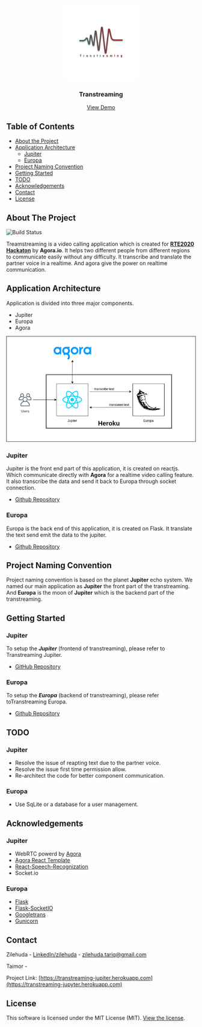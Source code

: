 

<!-- PROJECT LOGO -->
<br />
<p align="center">
  <a href="https://github.com/othneildrew/Best-README-Template">
    <img src="documentation/logo.png" alt="Logo" width="200" height="200">
  </a>

  <h3 align="center">Transtreaming</h3>

  <p align="center">
    <a href="https://transtreaming-jupiter.herokuapp.com">View Demo</a>
  </p>
</p>

<!-- TABLE OF CONTENTS -->
## Table of Contents

* [About the Project](#about-the-project)
 * [Application Architecture](#application-architecture)
	 * [Jupiter](#jupiter)
	 * [Europa](#europa)
 * [Project Naming Convention](#project-naming-convention)
 * [Getting Started](#getting-started)
 * [TODO](#TODO)
 * [Acknowledgements](#acknowledgements)
 * [Contact](#contact)
 * [License](#license)
 
<!-- ABOUT THE PROJECT -->
## About The Project

![Build Status](https://travis-ci.org/joemccann/dillinger.svg?branch=master)

Treamstreaming is a video calling application which is created for [**RTE2020 Hackaton**](https://rte.devpost.com/) by **Agora.io**. It helps two different people from different regions to communicate easily without any difficulty. It transcribe and translate the partner voice in a realtime. And agora give the power on realtime communication.

<!-- APPLICATION ARCHITECTURE -->
## Application Architecture
Application is divided into three major components.
  - Jupiter
  - Europa
  - Agora

[![Tramstreaming Architecture Diagram][architecture-diagram]](https://transtreaming-jupyter.herokuapp.com)
  
### Jupiter
Jupiter is the front end part of this application, it is created on reactjs. Which communicate directly with **Agora** for a realtime video calling feature. It also transcribe the data and send it back to Europa through socket connection.
- [Github Repository](https://github.com/zilehuda/transtreaming-jupiter)

### Europa
Europa is the back end of this application, it is created on Flask. It translate the text send emit the data to the jupiter.
- [Github Repository](https://github.com/zilehuda/transtreaming-europa)

<!-- APPLICATION ARCHITECTURE -->
## Project Naming Convention
Project naming convention is based on the planet **Jupiter** echo system. We named our main application as **Jupiter** the front part of the transtreaming. And **Europa** is the moon of **Jupiter** which is the backend part of the transtreaming.

<!-- Getting Started -->
## Getting Started

### Jupiter
To setup the ***Jupiter*** (frontend of transtreaming), please refer to Transtreaming Jupiter.
- [GitHub Repository](https://github.com/zilehuda/transtreaming-jupiter)

### Europa
To setup the ***Europa*** (backend of transtreaming), please refer toTranstreaming Europa.
- [Github Repository](https://github.com/zilehuda/transtreaming-europa)

<!-- TODO -->
## TODO

### Jupiter
  - Resolve the issue of reapting text due to the partner voice.
  - Resolve the issue first time permission allow.
  - Re-architect the code for better component communication.
  
### Europa
  - Use SqLite or a database for a user management.

<!-- Acknowledgements -->
## Acknowledgements

### Jupiter
* WebRTC powerd by [Agora](https://www.agora.io/en)
* [Agora React Template](https://github.com/AgoraIO-Community/OpenAgoraWeb-React)
* [React-Speech-Recognization](https://www.npmjs.com/package/react-speech-recognition)
* Socket.io

### Europa
*  [Flask](https://flask.palletsprojects.com/en/1.1.x/)
* [Flask-SocketIO](https://flask-socketio.readthedocs.io/en/latest/)
* [Googletrans](https://py-googletrans.readthedocs.io/en/latest/)
* [Gunicorn](https://gunicorn.org/)

<!-- CONTACT -->
## Contact

Zilehuda - [LinkedIn/zilehuda](https://www.linkedin.com/in/zilehuda/) - zilehuda.tariq@gmail.com

Taimor -

Project Link: [https://transtreaming-jupiter.herokuapp.com](https://transtreaming-jupyter.herokuapp.com)


## License
This software is licensed under the MIT License (MIT). [View the license](LICENSE.md).


<!-- MARKDOWN LINKS & IMAGES -->
<!-- https://www.markdownguide.org/basic-syntax/#reference-style-links -->
[architecture-diagram]: documentation/architecture-diagram.png
